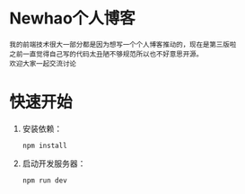 # Newhao个人博客
    我的前端技术很大一部分都是因为想写一个个人博客推动的，现在是第三版啦
    之前一直觉得自己写的代码太丑陋不够规范所以也不好意思开源。
    欢迎大家一起交流讨论

# 快速开始

1. 安装依赖：

   ```
   npm install
   ```

2. 启动开发服务器：

   ```
   npm run dev
   ```

